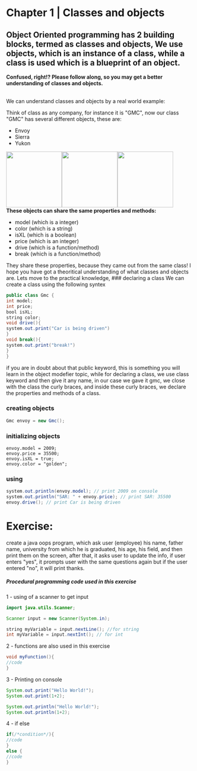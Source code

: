 # Chapter 1 | Classes and objects
<h2> Object Oriented programming has 2 building blocks, termed as classes and objects,
We use objects, which is an instance of a class, while a class is used which is a blueprint of an object.
</h2> <b> Confused, right!? Please follow along, so you may get a better understanding of classes and objects. </b>

<br />
<br />
<p> We can understand classes and objects by a real world example:</p>
<p>Think of class as any company, for instance it is "GMC", now our class "GMC" has several different objects, these are: </p>
<ul>
<li>Envoy</li>
<li>Sierra</li>
<li>Yukon</li>
</ul>
<center>
<div style="display:flex;">
<img height="150" id="envoy" src="https://user-images.githubusercontent.com/29815204/186344226-d75682bc-bca7-420b-9f7b-856e1b568b1b.jpg"/>
<img height="150" id="yukon" src="https://user-images.githubusercontent.com/29815204/186344255-338bf63b-90a8-4c90-b95e-755dbf530ef2.jpg"/>
<img height="150" id="sierra" src="https://user-images.githubusercontent.com/29815204/186344240-168d2eb1-7df5-415f-9f58-c15e1ce1a92a.jpg"/>
</div>
</center>
<b>These objects can share the same properties and methods:</b>
<ul>
   <li>
    model (which is a integer)
  </li>
  <li>
    color (which is a string)
  </li>
  <li>
    isXL (which is a boolean)
  </li>
  <li>
    price (which is an integer)
  </li>
   <li>
    drive (which is a function/method)
  </li>
   <li>
    break (which is a function/method)
  </li>
  </ul>
 They share these properties, because they came out from the same class! I hope you have got a theoritical understanding of what classes and objects are.
 Lets move to the practical knowledge,
 ### declaring a class
 We can create a class using the following syntex
 
 ```java
 public class Gmc {
 int model;
 int price;
 bool isXL;
 string color;
 void drive(){
 system.out.print("Car is being driven")
 }
 void break(){
 system.out.print("break!")
 }
 }
 ```
 if you are in doubt about that public keyword, this is something you will learn in the object modefier topic, while for declaring a class, we use class keyword and then give it any name, in our case we gave it gmc, we close with the class the curly braces, and inside these curly braces, we declare the properties and methods of a class.
 
### creating objects
```java
Gmc envoy = new Gmc();
```
### initializing objects
```
envoy.model = 2009;
envoy.price = 35500;
envoy.isXL = true;
envoy.color = "golden";
```
### using
```java
system.out.println(envoy.model); // print 2009 on console
system.out.println("SAR: " + envoy.price); // print SAR: 35500
envoy.drive(); // print Car is being driven
```
# Exercise:
create a java oops program, which ask user (employee) his name, father name, university from which he is graduated, his age, his field, and then print them on the screen, after that, it asks user to update the info, if user enters "yes", it prompts user with the same questions again but if the user entered "no", it will print thanks.

##### Procedural programming code used in this exercise
1 - using of a scanner to get input

```java
import java.utils.Scanner;
```
```java
Scanner input = new Scanner(System.in);
```
```java
string myVariable = input.nextLine(); //for string
int myVariable = input.nextInt(); // for int
```
2 - functions are also used in this exercise
```java
void myFunction(){
//code
}
```
3 - Printing on console

```java
System.out.print("Hello World!");
System.out.print(1+2);
```
```java
System.out.println("Hello World!");
System.out.println(1+2);
```
4 - if else
```java
if(/*condition*/){
//code 
}
else {
//code 
}
```
